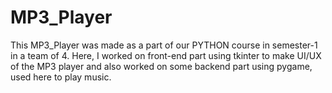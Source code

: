 # MP3_Player

This MP3_Player was made as a part of our PYTHON course in semester-1 in a team of 4. 
Here, I worked on front-end part using tkinter to make UI/UX of the MP3 player and also worked on some backend part using pygame, used here to play music.

